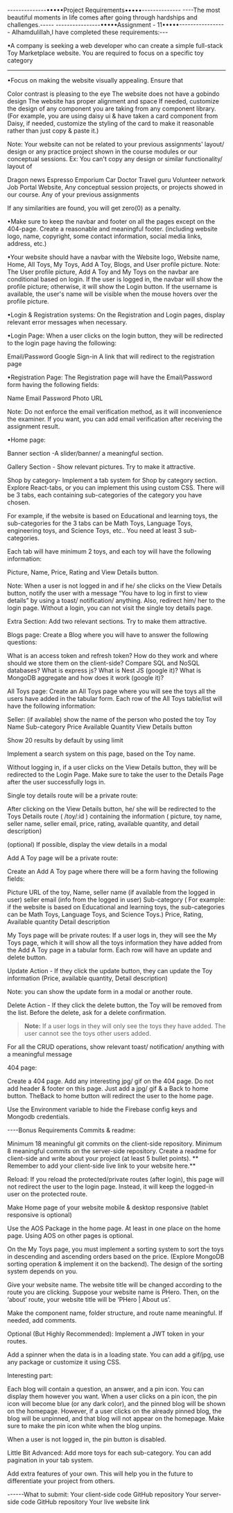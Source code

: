 --------------•••••Project Requirements•••••--------------
----The most beautiful moments in life comes after going through hardships and challenges.-----
----------------•••••Assignment - 11•••••-----------------
Alhamdulillah,I have completed these requirements:---

•A company is seeking a web developer who can create a simple full-stack Toy Marketplace website. You are required to focus on a specific toy category

---

•Focus on making the website visually appealing. Ensure that

Color contrast is pleasing to the eye
The website does not have a gobindo design
The website has proper alignment and space
If needed, customize the design of any component you are taking from any component library. (For example, you are using daisy ui & have taken a card component from Daisy, if needed, customize the styling of the card to make it reasonable rather than just copy & paste it.)

Note: Your website can not be related to your previous assignments' layout/ design or any practice project shown in the course modules or our conceptual sessions. Ex: You can't copy any design or similar functionality/ layout of

Dragon news
Espresso Emporium
Car Doctor
Travel guru
Volunteer network
Job Portal Website, Any conceptual session projects, or projects showed in our course.
Any of your previous assignments

If any similarities are found, you will get zero(0) as a penalty.

•Make sure to keep the navbar and footer on all the pages except on the 404-page. Create a reasonable and meaningful footer. (including website logo, name, copyright, some contact information, social media links, address, etc.)

•Your website should have a navbar with the Website logo, Website name, Home, All Toys, My Toys, Add A Toy, Blogs, and User profile picture.
Note: The User profile picture, Add A Toy and My Toys on the navbar are conditional based on login. If the user is logged in, the navbar will show the profile picture; otherwise, it will show the Login button. If the username is available, the user's name will be visible when the mouse hovers over the profile picture.

•Login & Registration systems: On the Registration and Login pages, display relevant error messages when necessary.

•Login Page: When a user clicks on the login button, they will be redirected to the login page having the following:

Email/Password
Google Sign-in
A link that will redirect to the registration page

•Registration Page: The Registration page will have the Email/Password form having the following fields:

Name
Email
Password
Photo URL

Note: Do not enforce the email verification method, as it will inconvenience the examiner. If you want, you can add email verification after receiving the assignment result.

•Home page:

Banner section -A slider/banner/ a meaningful section.

Gallery Section - Show relevant pictures. Try to make it attractive.

Shop by category- Implement a tab system for Shop by category section. Explore React-tabs, or you can implement this using custom CSS. There will be 3 tabs, each containing sub-categories of the category you have chosen.

For example, if the website is based on Educational and learning toys, the sub-categories for the 3 tabs can be Math Toys, Language Toys, engineering toys, and Science Toys, etc.. You need at least 3 sub-categories.

Each tab will have minimum 2 toys, and each toy will have the following information:

Picture,
Name,
Price,
Rating and
View Details button.

Note: When a user is not logged in and if he/ she clicks on the View Details button, notify the user with a message “You have to log in first to view details” by using a toast/ notification/ anything. Also, redirect him/ her to the login page. Without a login, you can not visit the single toy details page.

Extra Section: Add two relevant sections. Try to make them attractive.

Blogs page: Create a Blog where you will have to answer the following questions:

What is an access token and refresh token? How do they work and where should we store them on the client-side?
Compare SQL and NoSQL databases?
What is express js? What is Nest JS (google it)?
What is MongoDB aggregate and how does it work (google it)?

All Toys page: Create an All Toys page where you will see the toys all the users have added in the tabular form. Each row of the All Toys table/list will have the following information:

Seller: (if available) show the name of the person who posted the toy
Toy Name
Sub-category
Price
Available Quantity
View Details button

Show 20 results by default by using limit

Implement a search system on this page, based on the Toy name.

Without logging in, if a user clicks on the View Details button, they will be redirected to the Login Page. Make sure to take the user to the Details Page after the user successfully logs in.

Single toy details route will be a private route:

After clicking on the View Details button, he/ she will be redirected to the Toys Details route ( /toy/:id ) containing the information ( picture, toy name, seller name, seller email, price, rating, available quantity, and detail description)

(optional) If possible, display the view details in a modal

Add A Toy page will be a private route:

Create an Add A Toy page where there will be a form having the following fields:

Picture URL of the toy,
Name,
seller name (if available from the logged in user)
seller email (info from the logged in user)
Sub-category ( For example: if the website is based on Educational and learning toys, the sub-categories can be Math Toys, Language Toys, and Science Toys.)
Price,
Rating,
Available quantity
Detail description

My Toys page will be private routes: If a user logs in, they will see the My Toys page, which it will show all the toys information they have added from the Add A Toy page in a tabular form. Each row will have an update and delete button.

Update Action - If they click the update button, they can update the Toy information (Price, available quantity, Detail description)

Note: you can show the update form in a modal or another route.

Delete Action - If they click the delete button, the Toy will be removed from the list. Before the delete, ask for a delete confirmation.

> **Note:** If a user logs in they will only see the toys they have added. The user cannot see the toys other users added.

For all the CRUD operations, show relevant toast/ notification/ anything with a meaningful message

404 page:

Create a 404 page. Add any interesting jpg/ gif on the 404 page. Do not add header & footer on this page. Just add a jpg/ gif & a Back to home button. TheBack to home button will redirect the user to the home page.

Use the Environment variable to hide the Firebase config keys and Mongodb credentials.

----Bonus Requirements
Commits & readme:

Minimum 18 meaningful git commits on the client-side repository.
Minimum 8 meaningful commits on the server-side repository.
Create a readme for client-side and write about your project (at least 5 bullet points). ** Remember to add your client-side live link to your website here.**

Reload: If you reload the protected/private routes (after login), this page will not redirect the user to the login page. Instead, it will keep the logged-in user on the protected route.

Make Home page of your website mobile & desktop responsive (tablet responsive is optional)

Use the AOS Package in the home page. At least in one place on the home page. Using AOS on other pages is optional.

On the My Toys page, you must implement a sorting system to sort the toys in descending and ascending orders based on the price. (Explore MongoDB sorting operation & implement it on the backend). The design of the sorting system depends on you.

Give your website name. The website title will be changed according to the route you are clicking. Suppose your website name is PHero. Then, on the ‘about’ route, your website title will be ‘PHero | About us’.

Make the component name, folder structure, and route name meaningful. If needed, add comments.

Optional (But Highly Recommended):
Implement a JWT token in your routes.

Add a spinner when the data is in a loading state. You can add a gif/jpg, use any package or customize it using CSS.

Interesting part:

Each blog will contain a question, an answer, and a pin icon. You can display them however you want. When a user clicks on a pin icon, the pin icon will become blue (or any dark color), and the pinned blog will be shown on the homepage. However, if a user clicks on the already pinned blog, the blog will be unpinned, and that blog will not appear on the homepage. Make sure to make the pin icon white when the blog unpins.

When a user is not logged in, the pin button is disabled.

Little Bit Advanced: Add more toys for each sub-category. You can add pagination in your tab system.

Add extra features of your own. This will help you in the future to differentiate your project from others.

------What to submit:
Your client-side code GitHub repository
Your server-side code GitHub repository
Your live website link

